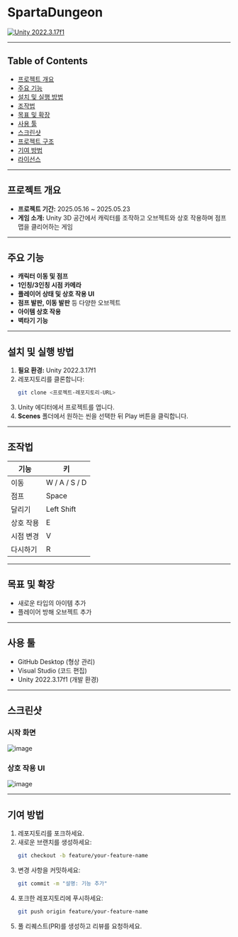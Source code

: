 # SpartaDungeon

[![Unity 2022.3.17f1](https://img.shields.io/badge/Unity-2022.3.17f1-00ced1.svg)](https://unity.com) 

---

## Table of Contents
- [프로젝트 개요](#프로젝트-개요)
- [주요 기능](#주요-기능)
- [설치 및 실행 방법](#설치-및-실행-방법)
- [조작법](#조작법)
- [목표 및 확장](#목표-및-확장)
- [사용 툴](#사용-툴)
- [스크린샷](#스크린샷)
- [프로젝트 구조](#프로젝트-구조)
- [기여 방법](#기여-방법)
- [라이선스](#라이선스)

---

## 프로젝트 개요
- **프로젝트 기간:** 2025.05.16 ~ 2025.05.23  
- **게임 소개:** Unity 3D 공간에서 캐릭터를 조작하고 오브젝트와 상호 작용하며 점프맵을 클리어하는 게임

---

## 주요 기능
- **캐릭터 이동 및 점프**  
- **1인칭/3인칭 시점 카메라**  
- **플레이어 상태 및 상호 작용 UI**  
- **점프 발판, 이동 발판** 등 다양한 오브젝트  
- **아이템 상호 작용**  
- **벽타기 기능**

---

## 설치 및 실행 방법
1. **필요 환경:** Unity 2022.3.17f1  
2. 레포지토리를 클론합니다:  
   ```bash
   git clone <프로젝트-레포지토리-URL>
   ```  
3. Unity 에디터에서 프로젝트를 엽니다.  
4. **Scenes** 폴더에서 원하는 씬을 선택한 뒤 Play 버튼을 클릭합니다.

---

## 조작법

| 기능       | 키           |
|------------|--------------|
| 이동       | W / A / S / D |
| 점프       | Space        |
| 달리기     | Left Shift   |
| 상호 작용  | E            |
| 시점 변경  | V            |
| 다시하기   | R            |

---

## 목표 및 확장
- 새로운 타입의 아이템 추가  
- 플레이어 방해 오브젝트 추가

---

## 사용 툴
- GitHub Desktop (형상 관리)  
- Visual Studio (코드 편집)  
- Unity 2022.3.17f1 (개발 환경)

---

## 스크린샷

### 시작 화면
![image](https://github.com/user-attachments/assets/df0ef4c2-c029-4132-9e01-c2d9bcbc1a1c)

### 상호 작용 UI
![image](https://github.com/user-attachments/assets/205bacb4-455b-4db3-ab3f-09e74c38e924)

---

## 기여 방법
1. 레포지토리를 포크하세요.  
2. 새로운 브랜치를 생성하세요:  
   ```bash
   git checkout -b feature/your-feature-name
   ```  
3. 변경 사항을 커밋하세요:  
   ```bash
   git commit -m "설명: 기능 추가"
   ```  
4. 포크한 레포지토리에 푸시하세요:  
   ```bash
   git push origin feature/your-feature-name
   ```  
5. 풀 리퀘스트(PR)를 생성하고 리뷰를 요청하세요.
